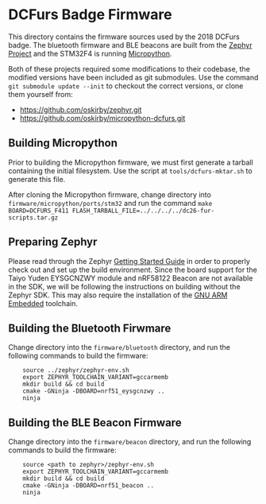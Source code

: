 DCFurs Badge Firmware
=====================

This directory contains the firmware sources used by the 2018 DCFurs badge.
The bluetooth firmware and BLE beacons are built from the
[Zephyr Project](https://github.com/zephyrproject-rtos) and the STM32F4
is running [Micropython](https://micropython.org/).

Both of these projects required some modifications to their codebase, the
modified versions have been included as git submodules. Use the command
`git submodule update --init` to checkout the correct versions, or clone them
yourself from:
  * https://github.com/oskirby/zephyr.git
  * https://github.com/oskirby/micropython-dcfurs.git

Building Micropython
--------------------
Prior to building the Micropython firmware, we must first generate a tarball
containing the initial filesystem. Use the script at `tools/dcfurs-mktar.sh`
to generate this file.

After cloning the Micropython firmware, change directory into `firmware/micropython/ports/stm32`
and run the command `make BOARD=DCFURS_F411 FLASH_TARBALL_FILE=../../../../dc26-fur-scripts.tar.gz`

Preparing Zephyr
----------------
Please read through the Zephyr [Getting Started Guide](http://docs.zephyrproject.org/getting_started/getting_started.html)
in order to properly check out and set up the build environment. Since the board support for the
Taiyo Yuden EYSGCNZWY module and nRF58122 Beacon are not available in the SDK, we will be following
the instructions on building without the Zephyr SDK. This may also require the installation of the
[GNU ARM Embedded](https://developer.arm.com/open-source/gnu-toolchain/gnu-rm) toolchain.

Building the Bluetooth Firwmare
-------------------------------
Change directory into the `firmware/bluetooth` directory, and run the following commands
to build the firmware:

```
    source ../zephyr/zephyr-env.sh
    export ZEPHYR_TOOLCHAIN_VARIANT=gccarmemb
    mkdir build && cd build
    cmake -GNinja -DBOARD=nrf51_eysgcnzwy ..
    ninja
```

Building the BLE Beacon Firmware
--------------------------------
Change directory into the `firmware/beacon` directory, and run the following commands
to build the firmware:

```
    source <path to zephyr>/zephyr-env.sh
    export ZEPHYR_TOOLCHAIN_VARIANT=gccarmemb
    mkdir build && cd build
    cmake -GNinja -DBOARD=nrf51_beacon ..
    ninja
```
